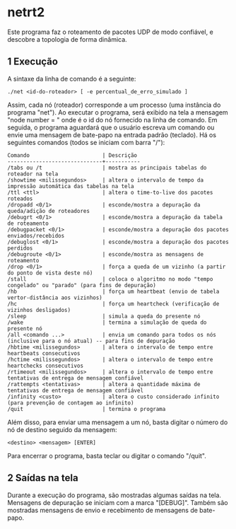 netrt2
======

Este programa faz o roteamento de pacotes UDP de modo confiável, e descobre a topologia de forma dinâmica.

1 Execução
----------
A sintaxe da linha de comando é a seguinte:

    ./net <id-do-roteador> [ -e percentual_de_erro_simulado ]

Assim, cada nó (roteador) corresponde a um processo (uma instância do programa "net").
Ao executar o programa, será exibido na tela a mensagem "node number = <n>" onde
<n> é o id do nó fornecido na linha de comando.
Em seguida, o programa aguardará que o usuário escreva um comando ou envie uma mensagem de bate-papo na entrada padrão (teclado).
Há os seguintes comandos (todos se iniciam com barra "/"):

    Comando                       | Descrição
    ------------------------------+-----------
    /tabs ou /t                   | mostra as principais tabelas do roteador na tela
    /showtime <milissegundos>     | altera o intervalo de tempo da impressão automática das tabelas na tela
    /ttl <ttl>                    | altera o time-to-live dos pacotes roteados
    /dropadd <0/1>                | esconde/mostra a depuração da queda/adição de roteadores
    /debugrt <0/1>                | esconde/mostra a depuração da tabela de roteamento
    /debugpacket <0/1>            | esconde/mostra a depuração dos pacotes enviados/recebidos
    /debuglost <0/1>              | esconde/mostra a depuração dos pacotes perdidos
    /debugroute <0/1>             | esconde/mostra as mensagens de roteamento
    /drop <0/1>                   | força a queda de um vizinho (a partir do ponto de vista deste nó)
    /stall                        | coloca o algoritmo no modo "tempo congelado" ou "parado" (para fins de depuração)
    /hb                           | força um heartbeat (envio de tabela vertor-distância aos vizinhos)
    /hc                           | força um heartcheck (verificação de vizinhos desligados)
    /sleep                        | simula a queda do presente nó
    /wake                         | termina a simulação de queda do presente nó
    /all <comando ...>            | envia um comando para todos os nós (inclusive para o nó atual) -- para fins de depuração
    /hbtime <milissegundos>       | altera o intervalo de tempo entre heartbeats consecutivos
    /hctime <milissegundos>       | altera o intervalo de tempo entre heartchecks consecutivos
    /rtimeout <milissegundos>     | altera o intervalo de tempo entre tentativas de entrega de mensagem confiável
    /rattempts <tentativas>       | altera a quantidade máxima de tentativas de entrega de mensagem confiável
    /infinity <custo>             | altera o custo considerado infinito (para prevenção de contagem ao infinito)
    /quit                         | termina o programa

Além disso, para enviar uma mensagem a um nó, basta digitar o número do nó de destino seguido da mensagem:

    <destino> <mensagem> [ENTER]

Para encerrar o programa, basta teclar <ESC> ou digitar o comando "/quit".

2 Saídas na tela
----------------

Durante a execução do programa, são mostradas algumas saídas na tela.
Mensagens de depuração se iniciam com a marca "[DEBUG]".
Também são mostradas mensagens de envio e recebimento de mensagens de bate-papo.
